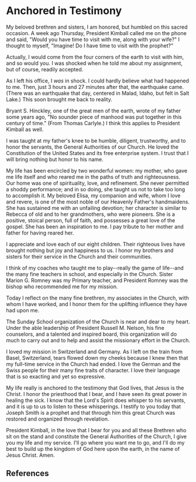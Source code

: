 # Anchored in Testimony

My beloved brethren and sisters, I am honored, but humbled on this sacred
occasion. A week ago Thursday, President Kimball called me on the phone and
said, "Would you have time to visit with me, along with your wife?" I thought
to myself, "Imagine! Do I have time to visit with the prophet?"

Actually, I would come from the four corners of the earth to visit with him,
and so would you. I was shocked when he told me about my assignment, but of
course, readily accepted.

As I left his office, I _was_ in shock. I could hardly believe what had
happened to me. Then, just 3 hours and 27 minutes after that, the earthquake
came. (There was an earthquake that day, centered in Malad, Idaho, but felt in
Salt Lake.) This soon brought me back to reality.

Bryant S. Hinckley, one of the great men of the earth, wrote of my father some
years ago, "No sounder piece of manhood was put together in this century of
time." (From Thomas Carlyle.) I think this applies to President Kimball as
well.

I was taught at my father's knee to be humble, diligent, trustworthy, and to
honor the servants, the General Authorities of our Church. He loved the
Constitution of the United States and its free enterprise system. I trust that
I will bring nothing but honor to his name.

My life has been encircled by two wonderful women: my mother, who gave me life
itself and who reared me in the paths of truth and righteousness. Our home was
one of spirituality, love, and refinement. She never permitted a shoddy
performance; and in so doing, she taught us not to take too long to accomplish
it. My beloved Elisa, my companion and wife, whom I love and revere, is one of
the most noble of our Heavenly Father's handmaidens. She has sustained me with
an unfailing devotion; her character is similar to Rebecca of old and to her
grandmothers, who were pioneers. She is a positive, stoical person, full of
faith, and possesses a great love of the gospel. She has been an inspiration
to me. I pay tribute to her mother and father for having reared her.

I appreciate and love each of our eight children. Their righteous lives have
brought nothing but joy and happiness to us. I honor my brothers and sisters
for their service in the Church and their communities.

I think of my coaches who taught me to play--really the game of life--and the
many fine teachers in school, and especially in the Church. Sister Marion G.
Romney was my Primary teacher, and President Romney was the bishop who
recommended me for my mission.

Today I reflect on the many fine brethren, my associates in the Church, with
whom I have worked, and I honor them for the uplifting influence they have had
upon me.

The Sunday School organization of the Church is near and dear to my heart.
Under the able leadership of President Russell M. Nelson, his fine counselors,
and a talented and inspired board, this organization will do much to carry out
and to help and assist the missionary effort in the Church.

I loved my mission in Switzerland and Germany. As I left on the train from
Basel, Switzerland, tears flowed down my cheeks because I knew then that my
full-time service in the Church had ended. I love the German and the Swiss
people for their many fine traits of character. I love their language that is
so exacting and yet so expressive.

My life really is anchored to the testimony that God lives, that Jesus is the
Christ. I honor the priesthood that I bear, and I have seen its great power in
healing the sick. I know that the Lord's Spirit does whisper to his servants,
and it is up to us to listen to these whisperings. I testify to you today that
Joseph Smith is a prophet and that through him this great Church was restored
and organized through revelation.

President Kimball, in the love that I bear for you and all these Brethren who
sit on the stand and constitute the General Authorities of the Church, I give
you my life and my service. I'll go where you want me to go, and I'll do my
best to build up the kingdom of God here upon the earth, in the name of Jesus
Christ. Amen.

## References

